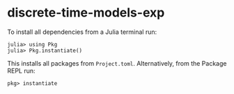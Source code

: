 # discrete-time-models-exp

To install all dependencies from a Julia terminal run:
```julia-repl
julia> using Pkg
julia> Pkg.instantiate()
```
This installs all packages from `Project.toml`. Alternatively, from the Package REPL run:
```julia-repl
pkg> instantiate
```